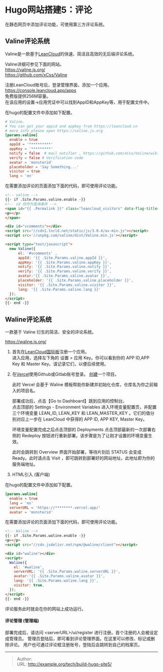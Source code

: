 # Hugo网站搭建5：评论



在静态网页中添加评论功能，可使用第三方评论系统。

## Valine评论系统

Valine是一款基于[LeanCloud](https://leancloud.app/)的快速、简洁且高效的无后端评论系统。  

Valine详细可参见下面的网站。  
https://valine.js.org/  
https://github.com/xCss/Valine  


注册LeanCloud账号后，登录管理界面，添加一个应用。  
https://console.leancloud.app/apps  
免费版提供256M容量。  
在该应用的设置->应用凭证中可以找到AppID和AppKey等，用于配置文件中。


在hugo的配置文件中添加如下配置。  
```toml
# Valine.
# You can get your appid and appkey from https://leancloud.cn
# more info please open https://valine.js.org
[params.valine]
  enable = true
  appId = '**********'
  appKey = '*********'
  notify = false  # mail notifier , https://github.com/xCss/Valine/wiki
  verify = false # Verification code
  avatar = 'monsterid'
  placeholder = 'Say Something...'
  visitor = true
  lang = 'en'
```

在需要添加评论的页面添加下面的代码，即可使用评论功能。  
```html
<!-- valine -->
{{- if .Site.Params.valine.enable -}}
<!-- id 将作为查询条件 -->
<span id="{{ .Permalink }}" class="leancloud_visitors" data-flag-title="{{ .Title }}">
<p></p>
</span>

<div id="vcomments"></div>
<script src="//cdn1.lncld.net/static/js/3.0.4/av-min.js"></script>
<script src='//unpkg.com/valine/dist/Valine.min.js'></script>

<script type="text/javascript">
  new Valine({
      el: '#vcomments' ,
      appId: '{{ .Site.Params.valine.appId }}',
      appKey: '{{ .Site.Params.valine.appKey }}',
      notify: '{{ .Site.Params.valine.notify }}', 
      verify: '{{ .Site.Params.valine.verify }}', 
      avatar:'{{ .Site.Params.valine.avatar }}', 
      placeholder: '{{ .Site.Params.valine.placeholder }}',
      visitor: '{{ .Site.Params.valine.visitor }}',
      lang: '{{ .Site.Params.valine.lang }}'
  });
</script>
{{- end -}}

```


## Waline评论系统

一款基于 Valine 衍生的简洁、安全的评论系统。

https://waline.js.org/


1. 首先在[LeanCloud国际板](https://leancloud.app/)注册一个应用。  
   进入应用，选择左下角的 设置 > 应用 Key。你可以看到你的 APP ID,APP Key 和 Master Key。请记录它们，以便后续使用。  


2. 在[Vercel](https://vercel.com/)使用Github或Gitlab账号登录。
   [创建](https://vercel.com/new/clone?repository-url=https%3A%2F%2Fgithub.com%2Fwalinejs%2Fwaline%2Ftree%2Fmain%2Fexample)一个项目。  

   此时 Vercel 会基于 Waline 模板帮助你新建并初始化仓库，仓库名为你之前输入的项目名。  


   部署成功后，点击【Go to Dashboard】跳到应用的控制台。  
   点击顶部的 Settings - Environment Variables 进入环境变量配置页，并配置三个环境变量 LEAN_ID, LEAN_KEY 和 LEAN_MASTER_KEY 。它们的值分别对应上一步在 LeanCloud 中获得的 APP ID, APP KEY, Master Key。


   环境变量配置完成之后点击顶部的 Deployments 点击顶部最新的一次部署右侧的 Redeploy 按钮进行重新部署。该步骤是为了让刚才设置的环境变量生效。


   此时会跳转到 Overview 界面开始部署，等待片刻后 STATUS 会变成 Ready。此时请点击 Visit ，即可跳转到部署好的网站地址，此地址即为你的服务端地址。  


3. HTML引入 (客户端)

在hugo的配置文件中添加如下配置。  
```toml
[params.waline]
  enable = true
  lang = 'en'
  serverURL = 'https://********.vercel.app/'
  avatar = 'monsterid'
```

在需要添加评论的页面添加下面的代码，即可使用评论功能。  
```html
<!-- Waline -->
{{- if .Site.Params.waline.enable -}}
<p></p>
<script src="//cdn.jsdelivr.net/npm/@waline/client"></script>

<div id="waline"></div>
<script>
  Waline({
    el: '#waline',
    serverURL: '{{ .Site.Params.waline.serverURL }}',
    avatar:'{{ .Site.Params.valine.avatar }}', 
    lang: '{{ .Site.Params.waline.lang }}',
    visitor: true,
  });
</script>
{{- end -}}
```

评论服务此时就会在你的网站上成功运行。  


#### 评论管理 (管理端)
部署完成后，请访问 \<serverURL>/ui/register 进行注册。首个注册的人会被设定成管理员。
管理员登陆后，即可看到评论管理界面。在这里可以修改、标记或删除评论。
用户也可通过评论框注册账号，登陆后会跳转到自己的档案页。

---

> Author:   
> URL: http://example.org/tech/build-hugo-site5/  

